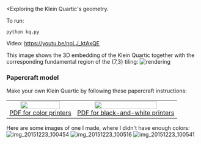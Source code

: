 <Exploring the Klein Quartic's geometry.

To run: 

    python kq.py

Video: https://youtu.be/noLJ_ktAxQE

This image shows the 3D embedding of the Klein Quartic together with the corresponding fundamental region of the {7,3} tiling:
![rendering](https://user-images.githubusercontent.com/647092/27866719-4ea1f6ee-618f-11e7-906b-e931df1f17e9.png)

### Papercraft model ###

Make your own Klein Quartic by following these papercraft instructions:
<table border="0" cellpadding="20"><tr>
<td align="center"><a href="https://github.com/timhutton/klein-quartic/raw/master/papercraft/instructions_for_color_printer.pdf"><img src="https://user-images.githubusercontent.com/647092/27867154-c5a15a0e-6190-11e7-8613-f518c5b73b40.png" width="80%"><br>PDF for color printers</a></td>
<td align="center"><a href="https://github.com/timhutton/klein-quartic/raw/master/papercraft/instructions.pdf"><img src="https://user-images.githubusercontent.com/647092/27867155-c5b8f09c-6190-11e7-8d7a-c2bf43a81c56.png" width="80%"><br>PDF for black-and-white printers</a></td>
</tr></table>

Here are some images of one I made, where I didn't have enough colors:
![img_20151223_100454](https://cloud.githubusercontent.com/assets/647092/12025864/f3761b04-adaa-11e5-9a79-daad33d30248.jpg)
![img_20151223_100516](https://cloud.githubusercontent.com/assets/647092/12025865/f3963632-adaa-11e5-899b-b826f0c8bebd.jpg)
![img_20151223_100541](https://cloud.githubusercontent.com/assets/647092/12025866/f3992284-adaa-11e5-81ae-2ff7ef05b0c6.jpg)
